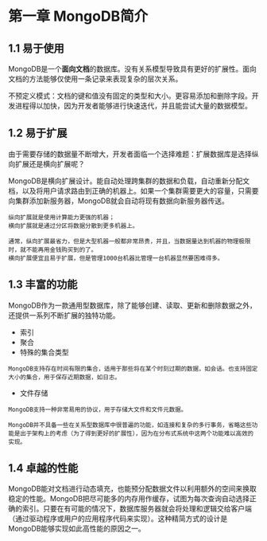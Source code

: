# 第一章 MongoDB简介
## 1.1 易于使用
MongoDB是一个**面向文档**的数据库。没有关系模型导致具有更好的扩展性。面向文档的方法能够仅使用一条记录来表现复杂的层次关系。

不预定义模式：文档的键和值没有固定的类型和大小。更容易添加和删除字段。开发进程得以加快，因为开发者能够进行快速迭代，并且能尝试大量的数据模型。

## 1.2 易于扩展
由于需要存储的数据量不断增大，开发者面临一个选择难题：扩展数据库是选择纵向扩展还是横向扩展呢？

MongoDB是横向扩展设计。能自动处理跨集群的数据和负载，自动重新分配文档，以及将用户请求路由到正确的机器上。如果一个集群需要更大的容量，只需要向集群添加新服务器，MongoDB就会自动将现有数据向新服务器传送。
    
    纵向扩展就是使用计算能力更强的机器；
    横向扩展就是通过分区将数据分散到更多机器上。
    
    通常，纵向扩展最省力，但是大型机器一般都非常昂贵，并且，当数据量达到机器的物理极限时，就不能再用金钱购买到的了。
    横向扩展便宜且易于扩展，但是管理1000台机器比管理一台机器显然要困难得多。
    
## 1.3 丰富的功能
MongoDB作为一款通用型数据库，除了能够创建、读取、更新和删除数据之外，还提供一系列不断扩展的独特功能。

- 索引
- 聚合
- 特殊的集合类型
```
MongoDB支持存在时间有限的集合，适用于那些将在某个时刻过期的数据，如会话。也支持固定大小的集合，用于保存近期数据，如日志。
```
- 文件存储
```
MongoDB支持一种非常易用的协议，用于存储大文件和文件元数据。
```

    MongoDB并不具备一些在关系型数据库中很普遍的功能，如连接和复杂的多行事务，省略这些功能是出于架构上的考虑（为了得到更好的扩展性），因为在分布式系统中这两个功能难以高效的实现。
    
## 1.4 卓越的性能
MongoDB能对文档进行动态填充，也能预分配数据文件以利用额外的空间来换取稳定的性能。MongoDB把尽可能多的内存用作缓存，试图为每次查询自动选择正确的索引。只要在有可能的情况下，数据库服务器就会将处理和逻辑交给客户端（通过驱动程序或用户的应用程序代码来实现）。这种精简方式的设计是MongoDB能够实现如此高性能的原因之一。